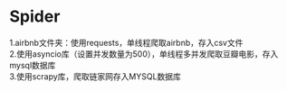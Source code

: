 # Spider
1.airbnb文件夹：使用requests，单线程爬取airbnb，存入csv文件                           
2.使用asyncio库（设置并发数量为500），单线程多并发爬取豆瓣电影，存入mysql数据库                                
3.使用scrapy库，爬取链家网存入MYSQL数据库
